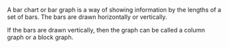 A bar chart or bar graph is a way of showing information by the lengths
of a set of bars. The bars are drawn horizontally or vertically.

If the bars are drawn vertically, then the graph can be called a column
graph or a block graph.
